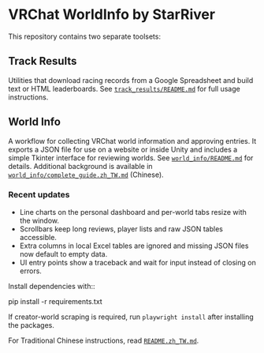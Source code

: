 # VRChat WorldInfo by StarRiver

This repository contains two separate toolsets:

## Track Results
Utilities that download racing records from a Google Spreadsheet and
build text or HTML leaderboards. See [`track_results/README.md`](track_results/README.md)
for full usage instructions.

## World Info
A workflow for collecting VRChat world information and approving entries.
It exports a JSON file for use on a website or inside Unity and includes a
simple Tkinter interface for reviewing worlds.
See [`world_info/README.md`](world_info/README.md) for details.
Additional background is available in
[`world_info/complete_guide.zh_TW.md`](world_info/complete_guide.zh_TW.md) (Chinese).

### Recent updates
- Line charts on the personal dashboard and per-world tabs resize with the window.
- Scrollbars keep long reviews, player lists and raw JSON tables accessible.
- Extra columns in local Excel tables are ignored and missing JSON files now default to empty data.
- UI entry points show a traceback and wait for input instead of closing on errors.

Install dependencies with::

  pip install -r requirements.txt

If creator-world scraping is required, run ``playwright install`` after installing the packages.

For Traditional Chinese instructions, read
[`README.zh_TW.md`](README.zh_TW.md).
